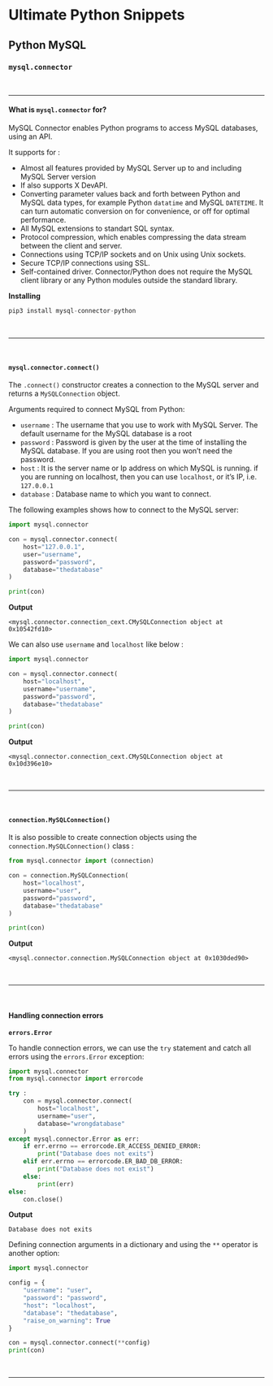 # Ultimate Python Snippets
## Python MySQL
### `mysql.connector`


<br>

-----


#### What is `mysql.connector` for?

MySQL Connector enables Python programs to access MySQL databases, using an API.

It supports for :
* Almost all features provided by MySQL Server up to and including MySQL Server version
* If also supports X DevAPI.
* Converting parameter values back and forth between Python and MySQL data types, for example Python `datatime` and MySQL `DATETIME`. It can turn automatic conversion on for convenience, or off for optimal performance.
* All MySQL extensions to standart SQL syntax.
* Protocol compression, which enables compressing the data stream between the client and server.
* Connections using TCP/IP sockets and on Unix using Unix sockets.
* Secure TCP/IP connections using SSL.
* Self-contained driver. Connector/Python does not require the MySQL client library or any Python modules outside the standard library.


**Installing**

```python
pip3 install mysql-connector-python
```

<br>

-----

<br>

#### `mysql.connector.connect()`


The `.connect()` constructor creates a connection to the MySQL server and returns a `MySQLConnection` object.


Arguments required to connect MySQL from Python:
* `username` : The username that you use to work with MySQL Server. The default username for the MySQL database is a root
* `password` : Password is given by the user at the time of installing the MySQL database. If you are using root then you won’t need the password.
* `host` : It is the server name or Ip address on which MySQL is running. if you are running on localhost, then you can use `localhost`, or it’s IP, i.e. `127.0.0.1`
* `database` : Database name to which you want to connect.

The following examples shows how to connect to the MySQL server:

```python
import mysql.connector

con = mysql.connector.connect(
    host="127.0.0.1",
    user="username",
    password="password",
    database="thedatabase"
)

print(con)
```

**Output**

```
<mysql.connector.connection_cext.CMySQLConnection object at 0x10542fd10>
```


We can also use `username` and `localhost` like below :

```python
import mysql.connector

con = mysql.connector.connect(
    host="localhost",
    username="username",
    password="password",
    database="thedatabase"
)

print(con)
```

**Output**

```
<mysql.connector.connection_cext.CMySQLConnection object at 0x10d396e10>
```


<br>

--------

<br>


#### `connection.MySQLConnection()`

It is also possible to create connection objects using the `connection.MySQLConnection()` class :


```python
from mysql.connector import (connection)

con = connection.MySQLConnection(
    host="localhost",
    username="user",
    password="password",
    database="thedatabase"
)

print(con)
```

**Output**

```
<mysql.connector.connection.MySQLConnection object at 0x1030ded90>
```


<br>

--------

<br>


#### Handling connection errors

**`errors.Error`**

To handle connection errors, we can use the `try` statement and catch all errors using the `errors.Error` exception:

```python
import mysql.connector
from mysql.connector import errorcode

try :
    con = mysql.connector.connect(
        host="localhost",
        username="user",
        database="wrongdatabase"
    )
except mysql.connector.Error as err:
    if err.errno == errorcode.ER_ACCESS_DENIED_ERROR:
        print("Database does not exits")
    elif err.errno == errorcode.ER_BAD_DB_ERROR:
        print("Database does not exist")
    else:
        print(err)
else:
    con.close()
```

**Output**

```
Database does not exits
```


Defining connection arguments in a dictionary and using the `**` operator is another option:


```python
import mysql.connector

config = {
    "username": "user",
    "password": "password",
    "host": "localhost",
    "database": "thedatabase",
    "raise_on_warning": True
}

con = mysql.connector.connect(**config)
print(con)
```

<br>

--------

